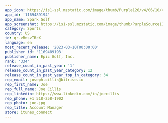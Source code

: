 ```yaml
---
app_icon: https://is1-ssl.mzstatic.com/image/thumb/Purple126/v4/06/10/42/061042c2-7695-96df-32ca-6c1d4ef102db/AppIcon-1x_U007emarketing-0-7-0-85-220.png/1024x1024bb.png
app_id: '1169489194'
app_name: Spark Golf
app_screenshot: https://is1-ssl.mzstatic.com/image/thumb/PurpleSource112/v4/92/57/b5/9257b53f-d8b0-0f5a-6a93-f5462a250a41/f0ff306e-849f-4356-8132-73bcee7c304e_1.png/1242x2688bb.png
category: Sports
country: US
id: qr-vBnsvTRcX
language: en
most_recent_release: '2023-03-10T00:00:00'
publisher_id: '1169489193'
publisher_name: Epic Golf, Inc.
rank: '334'
release_count_in_past_year: '1'
release_count_in_past_year_category: 12
release_count_in_past_year_top_in_category: 34
rep_email: joseph.cillis@bitrise.io
rep_first_name: Joe
rep_full_name: Joe Cillis
rep_linkedin: https://www.linkedin.com/in/joecillis
rep_phone: +1 518-258-1902
rep_photo: joe.jpg
rep_title: Account Manager
store: itunes_connect
---
```

